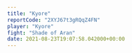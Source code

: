 ```yaml
---
title: "Kyore"
reportCode: "2XYJ67t3gRQqZ4FN"
player: "Kyore"
fight: "Shade of Aran"
date: 2021-08-23T19:07:58.042000+00:00
---
```

